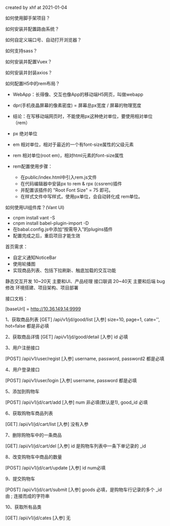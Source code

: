 created by xhf at 2021-01-04


如何使用脚手架项目？

如何安装并配置路由系统？

如何自定义端口号、自动打开浏览器？

如何支持sass？

如何安装并配置Vuex？

如何安装并封装axios？


如何配置H5中的rem布局？
* WebApp：长得像、交互也像App的移动端H5网页，叫做webapp
* dpr(手机夜晶屏幕的像素密度) = 屏幕总px宽度 / 屏幕的物理宽度
* 结论：在写移动端网页时，不能使用px这种绝对单位，要使用相对单位（rem）

* px 绝对单位
* em 相对单位，相对于最近的一个有font-size属性的父级元素
* rem 相对单位(root em)，相对html元素的font-size属性

* rem配置使用步骤：
  * 在public/index.html中引入rem.js文件
  * 在代码编辑器中安装px to rem & rpx (cssrem)插件
  * 并配置该插件的 "Root Font Size" = 75 即可。
  * 在样式文件中写样式，使用px单位，会自动转化成 rem单位。


如何使用UI组件库？(Vant UI)
  * cnpm install vant -S
  * cnpm install babel-plugin-import -D
  * 在babal.config.js中添加“按需导入”的plugins插件
  * 配置完成之后，重启项目才能生效

首页需求：
  * 自定义通知NoticeBar
  * 使用轮播图
  * 实现商品列表、包括下拉刷新、触底加载的交互功能

静态交互开发 10~20天 主要和UI、产品经理
接口联调   20~40天   主要和后端
bug修改 
环境搭建、项目架构、项目部署

接口文档：

[baseUrl] = http://10.36.149.14:9999

1、获取商品列表
[GET] /api/v1/jd/good/list
[入参]  size=10, page=1, cate='', hot=false 都是非必填

2、获取商品详情
[GET] /api/v1/jd/good/detail
[入参] id 必填

3、用户注册接口

[POST] /api/v1/user/regist
[入参] username, password, password2 都是必填

4、用户登录接口

[POST] /api/v1/user/login
[入参] username, password 都是必填

5、添加到购物车

[POST] /api/v1/jd/cart/add
[入参] num 非必填(默认是1), good_id 必填

6、获取购物车商品列表

[GET] /api/v1/jd/cart/list
[入参] 没有入参

7、删除购物车中的一条商品

[GET] /api/v1/jd/cart/del
[入参] id 是购物车列表中一条下单记录的 _id

8、改变购物车中商品的数量

[POST] /api/v1/jd/cart/update
[入参]  id  num必填

9、提交购物车

[POST] /api/v1/jd/cart/submit
[入参] goods 必填，是购物车行记录的多个 _id 由 ; 连接而成的字符串

10、获取所有品类

[GET]  /api/v1/jd/cates
[入参]  无
